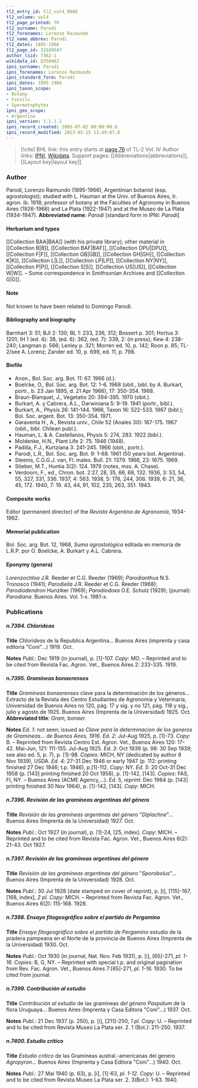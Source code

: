 ```yaml
---
tl2_entry_id: tl2_vol4_0088
tl2_volume: vol4
tl2_page_printed: 76
tl2_surname: Parodi
tl2_forenames: Lorenzo Raimundo
tl2_name_abbrev: Parodi
tl2_dates: 1895-1966
tl2_page_id: 33189547
author_lsid: 7362-1
wikidata_id: Q359462
ipni_surname: Parodi
ipni_forenames: Lorenzo Raimundo
ipni_standard_form: Parodi
ipni_dates: 1895-1966
ipni_taxon_scope: 
- Botany
- Fossils
- Spermatophytes
ipni_geo_scope: 
- Argentina
ipni_version: 1.1.1.1
ipni_record_created: 2003-07-02 00:00:00.0
ipni_record_modified: 2013-05-15 11:49:07.0
---
```


> [!cite] BHL link: this entry starts at [page 76](https://www.biodiversitylibrary.org/page/33189547) of TL-2 Vol. IV
> Author links: [IPNI](https://www.ipni.org/a/7362-1), [Wikidata](https://www.wikidata.org/wiki/Q359462). Support pages: [[Abbreviations|abbreviations]], [[Layout key|layout key]]

### Author

Parodi, Lorenzo Raimundo (1895-1966), Argentinian botanist (esp. agrostologist); studied with L. Hauman at the Univ. of Buenos Aires, Ir. agron. ib. 1918; professor of botany at the Faculties of Agronomy in Buenos Aires (1926-1966) and La Plata (1922-1947) and at the Museo de La Plata (1934-1947). 
**Abbreviated name**: *Parodi* \[standard form in IPNI: *Parodi*\]

#### Herbarium and types

[[Collection BAA|BAA]] (with his private library); other material in [[Collection B|B]], [[Collection BAF|BAF]], [[Collection DPU|DPU]], [[Collection F|F]], [[Collection GB|GB]], [[Collection GH|GH]], [[Collection K|K]], [[Collection L|L]], [[Collection LP|LP]], [[Collection NY|NY]], [[Collection P|P]], [[Collection S|S]], [[Collection US|US]], [[Collection W|W]]. – Some correspondence in Smithsonian Archives and [[Collection G|G]].

#### Note

Not known to have been related to Domingo Parodi.

#### Bibliography and biography

Barnhart 3: 51; BJI 2: 130; BL 1: 233, 236, 312; Bossert p. 301; Hortus 3: 1201; IH 1 (ed. 4): 38, (ed. 6): 362, (ed. 7): 339, 2: (in press); Kew 4: 238-240; Langman p. 566; Lenley p. 321; Morren ed. 10, p. 142; Roon p. 85; TL-2/see A. Lorenz; Zander ed. 10, p. 699, ed. 11, p. 798.

#### Biofile

- Anon., Bol. Soc. arg. Bot. 11: 67. 1966 (d.).
- Boelcke, O., Bol. Soc. arg. Bot. 12: 1-6. 1968 (obit., bibl. by A. Burkart, portr., b. 23 Jan 1895, d. 21 Apr 1966), 17: 350-354. 1968.
- Braun-Blanquet, J., Vegetatio 20: 394-395. 1970 (obit.).
- Burkart, A. y Cabrera, A.L., Darwiniana 5: 9-19. 1941 (portr., bibl.).
- Burkart, A., Physis 26: 141-144. 1966, Taxon 16: 522-533. 1967 (bibl.); Bol. Soc. argent. Bot. 13: 350-354. 1971.
- Garaventa H., A., Revista univ., Chile 52 (Anales 30): 167-175. 1967 (obit., bibl. Chilean publ.).
- Hauman, L. & A. Castellanos, Physis 5: 274, 283. 1922 (bibl.).
- Moldenke, H.N., Plant Life 2: 75. 1946 (1948).
- Padilla, F.J., Kurtziana 3: 241-245. 1966 (obit., portr.).
- Parodi, L.R., Bol. Soc. arg. Bot. 9: 1-68. 1961 (50 years bot. Argentina).
- Steenis, C.G.G.J. van, Fl. males. Bull. 21: 1379. 1966, 23: 1675. 1969.
- Stieber, M.T., Huntia 3(2): 124. 1979 (notes, mss. A. Chase).
- Verdoorn, F., ed., Chron. bot. 2:27, 28, 35, 66, 68, 132. 1936, 3: 53, 54, 55, 327, 331, 336. 1937, 4: 563. 1938, 5: 176, 244, 306. 1939, 6: 21, 36, 45, 172. 1940, 7: 19. 43, 44, 91, 102, 235, 263, 351. 1943.

#### Composite works

Editor (permanent director) of the *Revista Argentina de Agronomía*, 1934-1962.

#### Memorial publication

Bol. Soc. arg. Bot. 12, 1968, *Suma agrostológica* editada en memoria de L.R.P. por O. Boelcke, A. Burkart y A.L. Cabrera.

#### Eponymy (genera)

*Lorenzochloa* J.R. Reeder et C.G. Reeder (1969); *Parodianthus* N.S. Tronosco (1941); *Parodieila* J.R. Reeder et C.G. Reeder (1968); *Parodiodendron* Hunziker (1969); *Parodiodoxa* O.E. Schulz (1929); (journal): *Parodiana*. Buenos Aires. Vol. 1-x. 1981-x.

### Publications

##### n.7394. Chlorideas

**Title**
*Chlorideas* de la Republica Argentina... Buenos Aires (imprenta y casa editoria "Coni"...) 1919. Oct.

**Notes**
*Publ*.: Dec 1919 (in journal), p. \[1\]-107. *Copy*: MO. – Reprinted and to be cited from Revista Fac. Agron. Vet., Buenos Aires 2: 233-335. 1919.

##### n.7395. Gramíneas bonaerenses

**Title**
*Gramíneas bonaerenses* clave para la determinación de los géneros... Extracto de la Revista des Centro Estudiantes de Agronomía y Veterinaria, Universidad de Buenos Aires no 120, pág. 17 y sig. y no 121, pág. 118 y sig., julio y agosto de 1925. Buenos Aires (Imprenta de la Universidad) 1925. Oct.
**Abbreviated title**: *Gram, bonaer.*

**Notes**
*Ed. 1*: not seen; issued as *Clave para la determinacion de los generos de Gramineas... de Buenos Aires, 1916*.
*Ed. 2*: Jul-Aug 1925, p. \[1\]-73. *Copy*: B. – Reprinted from Revista Centro Est. Agron. Vet., Buenos Aires 120: 17-42. Mai-Jun, 121: 111-155. Jul-Aug 1925.
*Ed. 3*: Oct 1939 (p. 98: 30 Sep 1939; see also ed. 5, p. 7), p. \[1\]-98. *Copies*: MICH, NY (dedicated by author 8 Nov 1939), USDA.
*Ed. 4*: 27-31 Dec 1946 or early 1947 (p. 112: printing finished 27 Dec 1946; t.p. 1946), p.\[1\]-112. *Copy*: NY.
*Ed. 5*: 20 Oct-31 Dec 1958 (p. \[143\] printing finished 20 Oct 1958), p. \[1\]-142, \[143\].
*Copies*: FAS, FI, NY. – Buenos Aires (ACME Agency,...).
*Ed*. 5, *reprint*: Dec 1964 (p. \[143\] printing finished 30 Nov 1964), p. \[1\]-142, \[143\]. *Copy*: MICH.

##### n.7396. Revisión de las gramíneas argentinas del género

**Title**
*Revisión de las gramíneas argentinas del género* "*Diplachne*"... Buenos Aires (Imprenta de la Universidad) 1927. Oct.

**Notes**
*Publ*.: Oct 1927 (in journal), p. \[1\]-24, \[25, index\]. *Copy*: MICH. – Reprinted and to be cited from Revista Fac. Agron. Vet., Buenos Aires 6(2): 21-43. Oct 1927.

##### n.7397. Revisión de las gramíneas argentinas del género

**Title**
*Revisión de las gramíneas argentinas del género* "*Sporobolus*"... Buenos Aires (Imprenta de la Universidad) 1928. Oct.

**Notes**
*Publ*.: 30 Jul 1928 (date stamped on cover of reprint), p. \[i\], \[115\]-167, \[168, index\], *2 pl. Copy*: MICH. – Reprinted from Revista Fac. Agron. Vet., Buenos Aires 6(2): 115-168. 1928.

##### n.7398. Ensayo fitogeográfico sobre el partido de Pergamino

**Title**
*Ensayo fitogeográfico sobre el partido de Pergamino* estudio de la pradera pampeana en el Norte de la provincia de Buenos Aires (Imprenta de la Universidad) 1930. Oct.

**Notes**
*Publ*.: Oct 1930 (in journal, Nat. Nov. Feb 1931), p. \[i\], \[65\]-271, *pl. 1-16. Copies*: B, G, NY. – Reprinted with special t.p. and original pagination from Rev. Fac. Agron. Vet., Buenos Aires 7:\[65\]-271, *pl. 1-16.* 1930. To be cited from journal.

##### n.7399. Contribución al estudio

**Title**
*Contribución al estudio* de las gramíneas *del género Paspalum* de la flora Uruguaya... Buenos Aires (Imprenta y Casa Editora "Coni"...) 1937. Oct.

**Notes**
*Publ*.: 21 Dec 1937 (p. 250), p. \[i\], \[211\]-250, *1 pl. Copy*: U. – Reprinted and to be cited from Revista Museo La Plata ser. 2. 1 (Bot.): 211-250. 1937.

##### n.7400. Estudio critico

**Title**
*Estudio critico* de las Gramineas austral.-americanas del genero *Agropyron*... Buenos Aires (Imprenta y Casa Editora "Coni"...) 1940. Oct.

**Notes**
*Publ*.: 27 Mai 1940 (p. 63), p. \[i\], \[1\]-63, *pl. 1-12. Copy*: U. – Reprinted and to be cited from Revista Museo La Plata ser. 2. 3(Bot.): 1-63. 1940.

